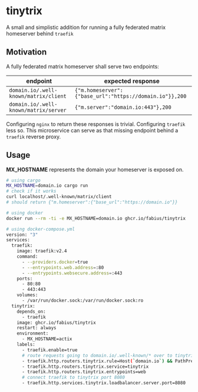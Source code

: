 # tinytrix

A small and simplistic addition for running a fully federated matrix homeserver behind `traefik`

## Motivation

A fully federated matrix homeserver shall serve two endpoints:

| endpoint                              | expected response                                       |
| ------------------------------------- | ------------------------------------------------------- |
| `domain.io/.well-known/matrix/client` | `{"m.homeserver":{"base_url":"https://domain.io"}},200` |
| `domain.io/.well-known/matrix/server` | `{"m.server":"domain.io:443"},200`                      |

Configuring `nginx` to return these responses is trivial. Configuring `traefik` less so.
This microservice can serve as that missing endpoint behind a `traefik` reverse proxy.

## Usage

**MX_HOSTNAME** represents the domain your homeserver is exposed on.

```sh
# using cargo
MX_HOSTNAME=domain.io cargo run
# check if it works
curl localhost/.well-known/matrix/client
# should return {"m.homeserver":{"base_url":"https://domain.io"}}

# using docker
docker run --rm -ti -e MX_HOSTNAME=domain.io ghcr.io/fabius/tinytrix

# using docker-compose.yml
version: "3"
services:
  traefik:
    image: traefik:v2.4
    command:
      - --providers.docker=true
      - --entrypoints.web.address=:80
      - --entrypoints.websecure.address=:443
    ports:
      - 80:80
      - 443:443
    volumes:
      - /var/run/docker.sock:/var/run/docker.sock:ro
  tinytrix:
    depends_on:
      - traefik
    image: ghcr.io/fabius/tinytrix
    restart: always
    environment:
      - MX_HOSTNAME=actix
    labels:
      - traefik.enable=true
      # route requests going to domain.io/.well-known/* over to tinytrix
      - traefik.http.routers.tinytrix.rule=Host(`domain.io`) && PathPrefix(`/.well-known`)
      - traefik.http.routers.tinytrix.service=tinytrix
      - traefik.http.routers.tinytrix.entrypoints=web
      # connect traefik to tinytrix port 8080
      - traefik.http.services.tinytrix.loadbalancer.server.port=8080
```
